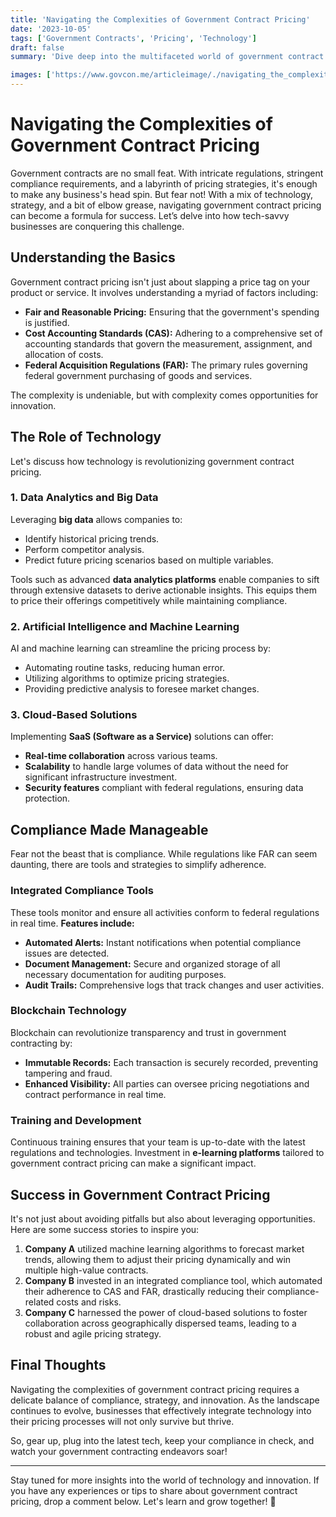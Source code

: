 ```yaml
---
title: 'Navigating the Complexities of Government Contract Pricing'
date: '2023-10-05'
tags: ['Government Contracts', 'Pricing', 'Technology']
draft: false
summary: 'Dive deep into the multifaceted world of government contract pricing and discover how technology is making this intricate process more manageable.'

images: ['https://www.govcon.me/articleimage/./navigating_the_complexities_of_government_contract_pricing.webp']
---
```


# Navigating the Complexities of Government Contract Pricing

Government contracts are no small feat. With intricate regulations, stringent compliance requirements, and a labyrinth of pricing strategies, it's enough to make any business's head spin. But fear not! With a mix of technology, strategy, and a bit of elbow grease, navigating government contract pricing can become a formula for success. Let’s delve into how tech-savvy businesses are conquering this challenge.

## Understanding the Basics

Government contract pricing isn't just about slapping a price tag on your product or service. It involves understanding a myriad of factors including:

- **Fair and Reasonable Pricing:** Ensuring that the government's spending is justified.
- **Cost Accounting Standards (CAS):** Adhering to a comprehensive set of accounting standards that govern the measurement, assignment, and allocation of costs.
- **Federal Acquisition Regulations (FAR):** The primary rules governing federal government purchasing of goods and services.

The complexity is undeniable, but with complexity comes opportunities for innovation.

## The Role of Technology

Let's discuss how technology is revolutionizing government contract pricing.

### 1. **Data Analytics and Big Data**

Leveraging **big data** allows companies to:

- Identify historical pricing trends.
- Perform competitor analysis.
- Predict future pricing scenarios based on multiple variables.

Tools such as advanced **data analytics platforms** enable companies to sift through extensive datasets to derive actionable insights. This equips them to price their offerings competitively while maintaining compliance.

### 2. **Artificial Intelligence and Machine Learning**

AI and machine learning can streamline the pricing process by:

- Automating routine tasks, reducing human error.
- Utilizing algorithms to optimize pricing strategies.
- Providing predictive analysis to foresee market changes.

### 3. **Cloud-Based Solutions**

Implementing **SaaS (Software as a Service)** solutions can offer:

- **Real-time collaboration** across various teams.
- **Scalability** to handle large volumes of data without the need for significant infrastructure investment.
- **Security features** compliant with federal regulations, ensuring data protection.

## Compliance Made Manageable

Fear not the beast that is compliance. While regulations like FAR can seem daunting, there are tools and strategies to simplify adherence.

### **Integrated Compliance Tools**

These tools monitor and ensure all activities conform to federal regulations in real time. **Features include:**

- **Automated Alerts:** Instant notifications when potential compliance issues are detected.
- **Document Management:** Secure and organized storage of all necessary documentation for auditing purposes.
- **Audit Trails:** Comprehensive logs that track changes and user activities.

### **Blockchain Technology**

Blockchain can revolutionize transparency and trust in government contracting by:

- **Immutable Records:** Each transaction is securely recorded, preventing tampering and fraud.
- **Enhanced Visibility:** All parties can oversee pricing negotiations and contract performance in real time.
  
### **Training and Development**

Continuous training ensures that your team is up-to-date with the latest regulations and technologies. Investment in **e-learning platforms** tailored to government contract pricing can make a significant impact.

## Success in Government Contract Pricing

It's not just about avoiding pitfalls but also about leveraging opportunities. Here are some success stories to inspire you:

1. **Company A** utilized machine learning algorithms to forecast market trends, allowing them to adjust their pricing dynamically and win multiple high-value contracts.
2. **Company B** invested in an integrated compliance tool, which automated their adherence to CAS and FAR, drastically reducing their compliance-related costs and risks.
3. **Company C** harnessed the power of cloud-based solutions to foster collaboration across geographically dispersed teams, leading to a robust and agile pricing strategy.

## Final Thoughts

Navigating the complexities of government contract pricing requires a delicate balance of compliance, strategy, and innovation. As the landscape continues to evolve, businesses that effectively integrate technology into their pricing processes will not only survive but thrive. 

So, gear up, plug into the latest tech, keep your compliance in check, and watch your government contracting endeavors soar!

---

Stay tuned for more insights into the world of technology and innovation. If you have any experiences or tips to share about government contract pricing, drop a comment below. Let's learn and grow together! 🚀